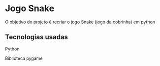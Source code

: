 # Jogo Snake

O objetivo do projeto é recriar o jogo Snake (jogo da cobrinha) em python

## Tecnologias usadas

Python

Biblioteca pygame
